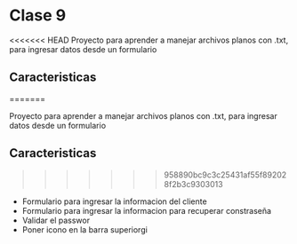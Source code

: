 # Clase 9
<<<<<<< HEAD
Proyecto para aprender a manejar archivos planos con .txt, para ingresar datos desde un formulario

## Caracteristicas
=======

Proyecto para aprender a manejar archivos planos con .txt, para ingresar datos desde un formulario


## Caracteristicas

>>>>>>> 958890bc9c3c25431af55f892028f2b3c9303013
* Formulario para ingresar la informacion del cliente
* Formulario para ingresar la informacion para recuperar constraseña
* Validar el passwor
* Poner icono en la barra superiorgi